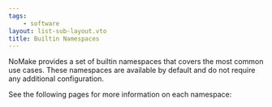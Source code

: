 ```yaml
---
tags:
    - software
layout: list-sub-layout.vto
title: Builtin Namespaces
---
```


NoMake provides a set of builtin namespaces that covers the most common use cases. These namespaces are available by default and do not require any additional configuration.

See the following pages for more information on each namespace: